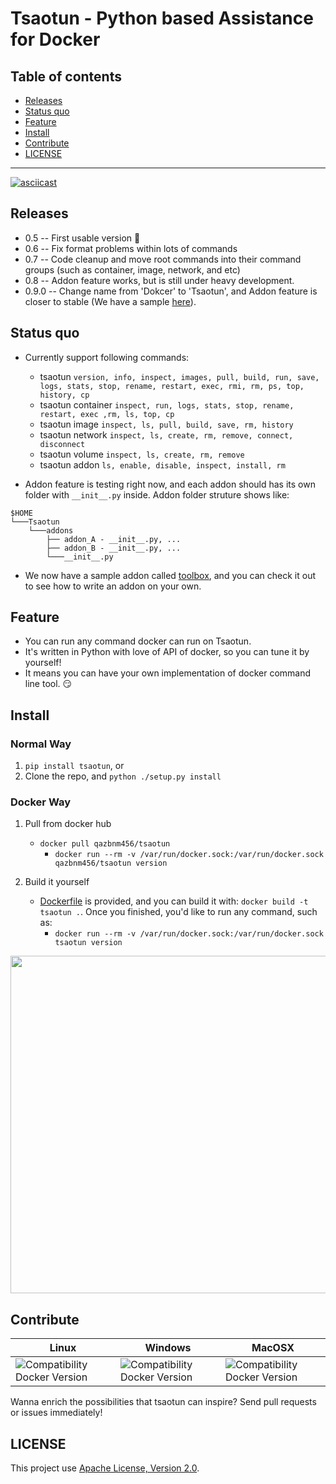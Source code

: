 # Tsaotun - Python based Assistance for Docker

## **Table of contents**

* [Releases](#releases)
* [Status quo](#status)
* [Feature](#feature)
* [Install](#install)
* [Contribute](#contribute)
* [LICENSE](#license)

---------------------------------------

[![asciicast](https://asciinema.org/a/99422.png)](https://asciinema.org/a/99422?autoplay=1)

<a name="releases"></a>
## Releases

- 0.5 -- First usable version :tada:
- 0.6 -- Fix format problems within lots of commands
- 0.7 -- Code cleanup and move root commands into their command groups (such as container, image, network, and etc)
- 0.8 -- Addon feature works, but is still under heavy development.
- 0.9.0 -- Change name from 'Dokcer' to 'Tsaotun', and Addon feature is closer to stable (We have a sample [here](https://github.com/qazbnm456/toolbox)).

<a name="status"></a>
## Status quo

- Currently support following commands:
    - tsaotun `version, info, inspect, images, pull, build, run, save, logs, stats, stop, rename, restart, exec, rmi, rm, ps, top, history, cp`
    - tsaotun container `inspect, run, logs, stats, stop, rename, restart, exec ,rm, ls, top, cp`
    - tsaotun image `inspect, ls, pull, build, save, rm, history`
    - tsaotun network `inspect, ls, create, rm, remove, connect, disconnect`
    - tsaotun volume `inspect, ls, create, rm, remove`
    - tsaotun addon `ls, enable, disable, inspect, install, rm`

- Addon feature is testing right now, and each addon should has its own folder with `__init__.py` inside. Addon folder struture shows like:

```
$HOME
└───Tsaotun
    └───addons
        ├── addon_A - __init__.py, ...
        ├── addon_B - __init__.py, ...
        └───__init__.py
```

- We now have a sample addon called [toolbox](https://github.com/qazbnm456/toolbox), and you can check it out to see how to write an addon on your own.

<a name="feature"></a>
## Feature

- You can run any command docker can run on Tsaotun.
- It's written in Python with love of API of docker, so you can tune it by yourself!
- It means you can have your own implementation of docker command line tool. :smirk:

<a name="install"></a>
## Install

### Normal Way

1. `pip install tsaotun`, or
2. Clone the repo, and `python ./setup.py install`

### Docker Way

1. Pull from docker hub
    - `docker pull qazbnm456/tsaotun`
        - `docker run --rm -v /var/run/docker.sock:/var/run/docker.sock qazbnm456/tsaotun version`

2. Build it yourself
    - [Dockerfile](Dockerfile) is provided, and you can build it with: `docker build -t tsaotun .`. Once you finished, you'd like to run any command, such as:
        - `docker run --rm -v /var/run/docker.sock:/var/run/docker.sock tsaotun version`

<img src="http://i.imgur.com/WRkfRoq.png" width="540">

<a name="contribute"></a>
## Contribute

| Linux | Windows | MacOSX |
|------------------|---------|---------|
| ![Compatibility Docker Version](https://img.shields.io/badge/docker%20version-1.13.0-blue.svg) | ![Compatibility Docker Version](https://img.shields.io/badge/docker%20version-1.13.0-blue.svg) | ![Compatibility Docker Version](https://img.shields.io/badge/docker%20version-1.13.0-blue.svg) |

Wanna enrich the possibilities that tsaotun can inspire? Send pull requests or issues immediately!

<a name="license"></a>
## LICENSE

This project use [Apache License, Version 2.0](LICENSE).
